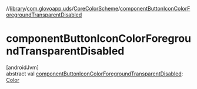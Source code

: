 //[library](../../../index.md)/[com.glovoapp.uds](../index.md)/[CoreColorScheme](index.md)/[componentButtonIconColorForegroundTransparentDisabled](component-button-icon-color-foreground-transparent-disabled.md)

# componentButtonIconColorForegroundTransparentDisabled

[androidJvm]\
abstract val [componentButtonIconColorForegroundTransparentDisabled](component-button-icon-color-foreground-transparent-disabled.md): [Color](https://developer.android.com/reference/kotlin/androidx/compose/ui/graphics/Color.html)

